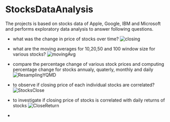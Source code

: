 # StocksDataAnalysis

The projects is based on stocks data of Apple, Google, IBM and Microsoft and performs exploratory data analysis to answer following questions.


- what was the change in price of stocks over time?
 ![closing](https://github.com/SMKProj/StocksDataAnalysis/assets/85155952/3ae84cae-770b-4028-8bf4-f135ea02baac)

- what are the moving averages for 10,20,50 and 100 window size for various stocks?
  ![movingAvg](https://github.com/SMKProj/StocksDataAnalysis/assets/85155952/5539872d-1f79-47e7-a91c-3d3687615563)

- compare the percentage change of various stock prices and computing percentage change for stocks annualy, quaterly, monthly and daily
  ![ResamplingYQMD](https://github.com/SMKProj/StocksDataAnalysis/assets/85155952/50632f99-3c50-4191-adbf-63cc516f8dc5)

- to observe if closing price of each individual stocks are correlated?
  ![StocksClose](https://github.com/SMKProj/StocksDataAnalysis/assets/85155952/42ed8ffc-1332-46f6-b323-f8dc30420751)

- to investigate if closing price of stocks is correlated with daily returns of stocks
  ![CloseReturn](https://github.com/SMKProj/StocksDataAnalysis/assets/85155952/a5fd2a3e-43b1-46ac-8b61-9b16e2fc0c12)


- 
